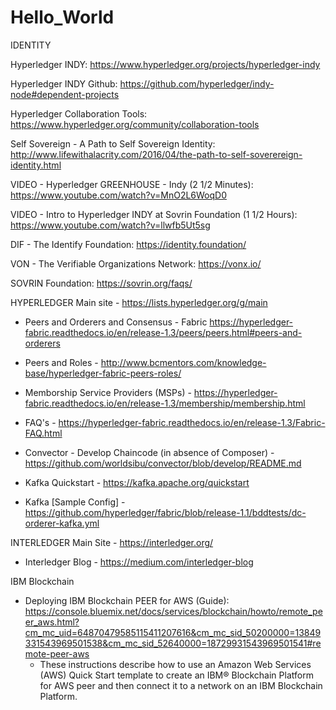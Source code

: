 # Hello_World

IDENTITY

Hyperledger INDY:  https://www.hyperledger.org/projects/hyperledger-indy

Hyperledger INDY Github:  https://github.com/hyperledger/indy-node#dependent-projects

Hyperledger Collaboration Tools:  https://www.hyperledger.org/community/collaboration-tools

Self Sovereign - A Path to Self Sovereign Identity:   http://www.lifewithalacrity.com/2016/04/the-path-to-self-soverereign-identity.html

VIDEO - Hyperledger GREENHOUSE - Indy (2 1/2 Minutes):  https://www.youtube.com/watch?v=MnO2L6WoqD0

VIDEO - Intro to Hyperledger INDY at Sovrin Foundation (1 1/2 Hours):  https://www.youtube.com/watch?v=llwfb5Ut5sg

DIF - The Identify Foundation:  https://identity.foundation/

VON - The Verifiable Organizations Network:  https://vonx.io/

SOVRIN Foundation:  https://sovrin.org/faqs/

HYPERLEDGER
Main site - https://lists.hyperledger.org/g/main

 *  Peers and Orderers and Consensus - Fabric https://hyperledger-fabric.readthedocs.io/en/release-1.3/peers/peers.html#peers-and-orderers

 *  Peers and Roles - http://www.bcmentors.com/knowledge-base/hyperledger-fabric-peers-roles/

 *  Memborship Service Providers (MSPs) - https://hyperledger-fabric.readthedocs.io/en/release-1.3/membership/membership.html
 
 *  FAQ's - https://hyperledger-fabric.readthedocs.io/en/release-1.3/Fabric-FAQ.html
 
 *  Convector - Develop Chaincode (in absence of Composer) - https://github.com/worldsibu/convector/blob/develop/README.md
 
 *  Kafka Quickstart - https://kafka.apache.org/quickstart
 
 *  Kafka [Sample Config] - https://github.com/hyperledger/fabric/blob/release-1.1/bddtests/dc-orderer-kafka.yml

INTERLEDGER Main Site - https://interledger.org/
 *  Interledger Blog - https://medium.com/interledger-blog
 
 IBM Blockchain
 
 *  Deploying IBM Blockchain PEER for AWS (Guide): https://console.bluemix.net/docs/services/blockchain/howto/remote_peer_aws.html?cm_mc_uid=64870479585115411207616&cm_mc_sid_50200000=13849331543969501538&cm_mc_sid_52640000=18729931543969501541#remote-peer-aws 
    *  These instructions describe how to use an Amazon Web Services (AWS) Quick Start template to create an IBM® Blockchain Platform for AWS peer and then connect it to a network on an IBM Blockchain Platform.
 




